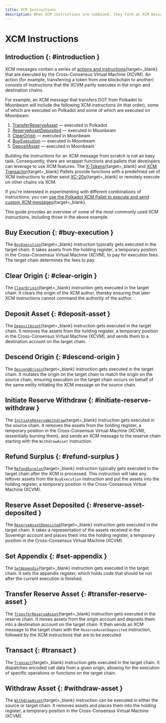 ```yaml
---
title: XCM Instructions
description: When XCM instructions are combined, they form an XCM message that performs a cross-chain action. Take a look at some of the most common instructions.
---
```


# XCM Instructions

## Introduction {: #introduction }

XCM messages contain a series of [actions and instructions](https://github.com/paritytech/xcm-format#5-the-xcvm-instruction-set){target=\_blank} that are executed by the Cross-Consensus Virtual Machine (XCVM). An action (for example, transferring a token from one blockchain to another) consists of instructions that the XCVM partly executes in the origin and destination chains.

For example, an XCM message that transfers DOT from Polkadot to Moonbeam will include the following XCM instructions (in that order), some of which are executed on Polkadot and some of which are executed on Moonbeam:

 1. [TransferReserveAsset](#transfer-reserve-asset) — executed in Polkadot
 2. [ReserveAssetDeposited](#reserve-asset-deposited) — executed in Moonbeam
 3. [ClearOrigin](#clear-origin) — executed in Moonbeam
 4. [BuyExecution](#buy-execution) — executed in Moonbeam
 5. [DepositAsset](#deposit-asset) — executed in Moonbeam

Building the instructions for an XCM message from scratch is not an easy task. Consequently, there are wrapper functions and pallets that developers can leverage to use XCM features. The [X-Tokens](/builders/interoperability/xcm/xc20/send-xc20s/xtokens-pallet){target=\_blank} and [XCM Transactor](/builders/interoperability/xcm/remote-execution/substrate-calls/xcm-transactor-pallet){target=\_blank} Pallets provide functions with a predefined set of XCM instructions to either send [XC-20s](/builders/interoperability/xcm/xc20/overview){target=\_blank} or remotely execute on other chains via XCM.

If you're interested in experimenting with different combinations of instructions, you can [use the Polkadot XCM Pallet to execute and send custom XCM messages](/builders/interoperability/xcm/send-execute-xcm){target=\_blank}.

This guide provides an overview of some of the most commonly used XCM instructions, including those in the above example.

## Buy Execution {: #buy-execution }

The [`BuyExecution`](https://github.com/paritytech/xcm-format#buyexecution){target=\_blank} instruction typically gets executed in the target chain. It takes assets from the holding register, a temporary position in the Cross-Consensus Virtual Machine (XCVM), to pay for execution fees. The target chain determines the fees to pay.

## Clear Origin {: #clear-origin }

The [`ClearOrigin`](https://github.com/paritytech/xcm-format#clearorigin){target=\_blank} instruction gets executed in the target chain. It clears the origin of the XCM author, thereby ensuring that later XCM instructions cannot command the authority of the author.

## Deposit Asset {: #deposit-asset }

The [`DepositAsset`](https://github.com/paritytech/xcm-format#depositasset){target=\_blank} instruction gets executed in the target chain. It removes the assets from the holding register, a temporary position in the Cross-Consensus Virtual Machine (XCVM), and sends them to a destination account on the target chain.

## Descend Origin {: #descend-origin }

The [`DescendOrigin`](https://github.com/paritytech/xcm-format#descendorigin){target=\_blank} instruction gets executed in the target chain. It mutates the origin on the target chain to match the origin on the source chain, ensuring execution on the target chain occurs on behalf of the same entity initiating the XCM message on the source chain.

## Initiate Reserve Withdraw {: #initiate-reserve-withdraw }

The [`InitiateReserveWithdraw`](https://github.com/paritytech/xcm-format#initiatereservewithdraw){target=\_blank} instruction gets executed in the source chain. It removes the assets from the holding register, a temporary position in the Cross-Consensus Virtual Machine (XCVM), (essentially burning them), and sends an XCM message to the reserve chain starting with the `WithdrawAsset` instruction.

## Refund Surplus {: #refund-surplus }

The [`RefundSurplus`](https://github.com/paritytech/xcm-format#refundsurplus){target=\_blank} instruction typically gets executed in the target chain after the XCM is processed. This instruction will take any leftover assets from the `BuyExecution` instruction and put the assets into the holding register, a temporary position in the Cross-Consensus Virtual Machine (XCVM).

## Reserve Asset Deposited {: #reserve-asset-deposited }

The [`ReserveAssetDeposited`](https://github.com/paritytech/xcm-format#reserveassetdeposited-){target=\_blank} instruction gets executed in the target chain. It takes a representation of the assets received in the Sovereign account and places them into the holding register, a temporary position in the Cross-Consensus Virtual Machine (XCVM).

## Set Appendix {: #set-appendix }

The [`SetAppendix`](https://github.com/paritytech/xcm-format#setappendix){target=\_blank} instruction gets executed in the target chain. It sets the appendix register, which holds code that should be run after the current execution is finished.

## Transfer Reserve Asset {: #transfer-reserve-asset }

The [`TransferReserveAsset`](https://github.com/paritytech/xcm-format#transferreserveasset){target=\_blank} instruction gets executed in the reserve chain. It moves assets from the origin account and deposits them into a destination account on the target chain. It then sends an XCM message to the target chain with the `ReserveAssetDeposited` instruction, followed by the XCM instructions that are to be executed.

## Transact {: #transact }

The [`Transact`](https://github.com/paritytech/xcm-format#transact){target=\_blank} instruction gets executed in the target chain. It dispatches encoded call data from a given origin, allowing for the execution of specific operations or functions on the target chain.

## Withdraw Asset {: #withdraw-asset }

The [`WithdrawAsset`](https://github.com/paritytech/xcm-format#withdrawasset){target=\_blank} instruction can be executed in either the source or target chain. It removes assets and places them into the holding register, a temporary position in the Cross-Consensus Virtual Machine (XCVM).
